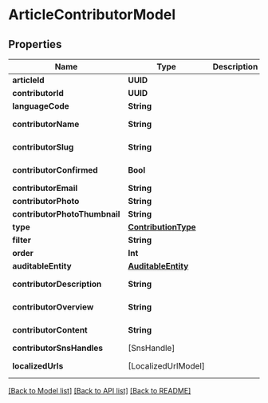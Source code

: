 # ArticleContributorModel

## Properties
Name | Type | Description | Notes
------------ | ------------- | ------------- | -------------
**articleId** | **UUID** |  | [optional] 
**contributorId** | **UUID** |  | [optional] 
**languageCode** | **String** |  | [optional] 
**contributorName** | **String** |  | [optional] [readonly] 
**contributorSlug** | **String** |  | [optional] [readonly] 
**contributorConfirmed** | **Bool** |  | [optional] [readonly] 
**contributorEmail** | **String** |  | [optional] 
**contributorPhoto** | **String** |  | [optional] 
**contributorPhotoThumbnail** | **String** |  | [optional] 
**type** | [**ContributionType**](ContributionType.md) |  | [optional] 
**filter** | **String** |  | [optional] 
**order** | **Int** |  | [optional] 
**auditableEntity** | [**AuditableEntity**](AuditableEntity.md) |  | [optional] 
**contributorDescription** | **String** |  | [optional] [readonly] 
**contributorOverview** | **String** |  | [optional] [readonly] 
**contributorContent** | **String** |  | [optional] [readonly] 
**contributorSnsHandles** | [SnsHandle] |  | [optional] 
**localizedUrls** | [LocalizedUrlModel] |  | [optional] [readonly] 

[[Back to Model list]](../README.md#documentation-for-models) [[Back to API list]](../README.md#documentation-for-api-endpoints) [[Back to README]](../README.md)


